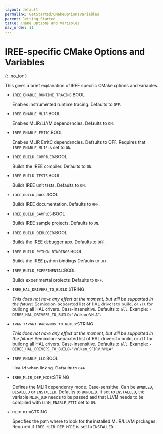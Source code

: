 ```yaml
---
layout: default
permalink: GetStarted/CMakeOptionsVariables
parent: Getting Started
title: CMake Options and Variables
nav_order: 11
---
```


# IREE-specific CMake Options and Variables
{: .no_toc }

This gives a brief explanation of IREE specific CMake options and variables.

*   `IREE_ENABLE_RUNTIME_TRACING`:BOOL

    Enables instrumented runtime tracing. Defaults to `OFF`.

*   `IREE_ENABLE_MLIR`:BOOL

    Enables MLIR/LLVM dependencies. Defaults to `ON`.

*   `IREE_ENABLE_EMITC`:BOOL

    Enables MLIR EmitC dependencies. Defaults to OFF. Requires that
    `IREE_ENABLE_MLIR` is set to `ON`.

*   `IREE_BUILD_COMPILER`:BOOL

    Builds the IREE compiler. Defaults to `ON`.

*   `IREE_BUILD_TESTS`:BOOL

    Builds IREE unit tests. Defaults to `ON`.

*   `IREE_BUILD_DOCS`:BOOL

    Builds IREE documentation. Defaults to `OFF`.

*   `IREE_BUILD_SAMPLES`:BOOL

    Builds IREE sample projects. Defaults to `ON`.

*   `IREE_BUILD_DEBUGGER`:BOOL

    Builds the IREE debugger app. Defaults to `OFF`.

*   `IREE_BUILD_PYTHON_BINDINGS`:BOOL

    Builds the IREE python bindings Defaults to `OFF`.

*   `IREE_BUILD_EXPERIMENTAL`:BOOL

    Builds experimental projects. Defaults to `OFF`.

*   `IREE_HAL_DRIVERS_TO_BUILD`:STRING

    *This does not have any effect at the moment, but will be supported in the
    future!* Semicolon-separated list of HAL drivers to build, or `all` for
    building all HAL drivers. Case-insensitive. Defaults to `all`. Example:
    `-DIREE_HAL_DRIVERS_TO_BUILD="Vulkan;VMLA"`.

*   `IREE_TARGET_BACKENDS_TO_BUILD`:STRING

    *This does not have any effect at the moment, but will be supported in the
    future!* Semicolon-separated list of HAL drivers to build, or `all` for
    building all HAL drivers. Case-insensitive. Defaults to `all`. Example:
    `-DIREE_HAL_DRIVERS_TO_BUILD="Vulkan_SPIRV;VMLA"`.

*   `IREE_ENABLE_LLD`:BOOL

    Use lld when linking. Defaults to `OFF`.

*   `IREE_MLIR_DEP_MODE`:STRING

    Defines the MLIR dependency mode. Case-sensitive. Can be `BUNDLED`,
    `DISABLED` or `INSTALLED`. Defaults to `BUNDLED`. If set to `INSTALLED`, the
    variable `MLIR_DIR` needs to be passed and that LLVM needs to be compiled
    with `LLVM_ENABLE_RTTI` set to `ON`.

*   `MLIR_DIR`:STRING

    Specifies the path where to look for the installed MLIR/LLVM packages.
    Required if `IREE_MLIR_DEP_MODE` is set to `INSTALLED`.